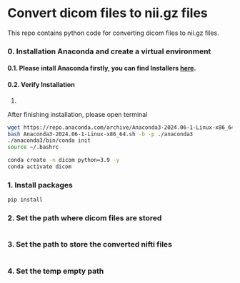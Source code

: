 # Convert dicom files to nii.gz files
This repo contains python code for converting dicom files to nii.gz files.

### 0. Installation Anaconda and create a virtual environment 

#### 0.1. Please intall Anaconda firstly, you can find Installers [here](https://www.anaconda.com/download/success). 

#### 0.2. Verify Installation

1. 

After finishing installation, please open terminal
```bash
wget https://repo.anaconda.com/archive/Anaconda3-2024.06-1-Linux-x86_64.sh
bash Anaconda3-2024.06-1-Linux-x86_64.sh -b -p ./anaconda3
./anaconda3/bin/conda init
source ~/.bashrc
```


```bash
conda create -n dicom python=3.9 -y
conda activate dicom
```

### 1. Install packages

```bash
pip install 
```

### 2. Set the path where dicom files are stored

```bash

```

### 3. Set the path to store the converted nifti files

```bash

```

### 4. Set the temp empty path 

```bash

```
